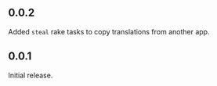 ## 0.0.2

Added `steal` rake tasks to copy translations from another app.

## 0.0.1

Initial release.
